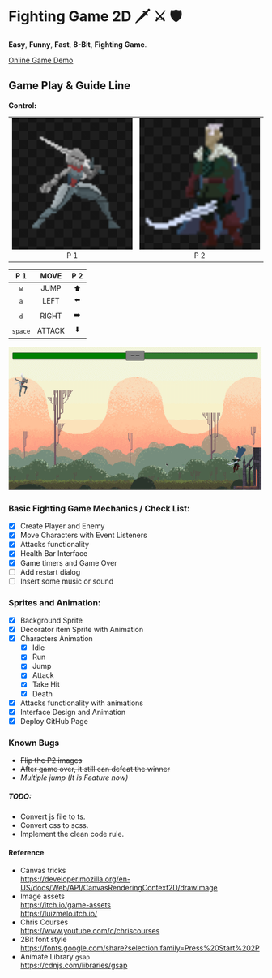 # Fighting Game 2D 🗡︎ ⚔ 🛡

**Easy**, **Funny**, **Fast**, **8-Bit**, **Fighting Game**.

[Online Game Demo](https://d50000.github.io/Fighting-Game-2D/)


## Game Play & Guide Line

**Control:**

<table>
    <tr>
        <td ><center><img src="https://github.com/D50000/fighting-game-2D/blob/main/game-play/p1.png" ></br>   P 1</center></td>
        <td ><center><img src="https://github.com/D50000/fighting-game-2D/blob/main/game-play/p2.png" ></br>   P 2</center></td>
    </tr>
</table>

|   P 1   |  MOVE  | P 2 |
| :-----: | :----: | :-: |
|   `w`   |  JUMP  | ⬆️  |
|   `a`   |  LEFT  | ⬅️  |
|   `d`   | RIGHT  | ➡️  |
| `space` | ATTACK | ⬇️  |
  
![](https://github.com/D50000/fighting-game-2D/blob/main/game-play/demo.gif)  

### Basic Fighting Game Mechanics / Check List:

- [x] Create Player and Enemy
- [x] Move Characters with Event Listeners
- [x] Attacks functionality
- [x] Health Bar Interface
- [x] Game timers and Game Over
- [ ] Add restart dialog
- [ ] Insert some music or sound

### Sprites and Animation:

- [x] Background Sprite
- [x] Decorator item Sprite with Animation
- [x] Characters Animation
  - [x] Idle
  - [x] Run
  - [x] Jump
  - [x] Attack
  - [x] Take Hit
  - [x] Death
- [x] Attacks functionality with animations
- [x] Interface Design and Animation
- [x] Deploy GitHub Page

### Known Bugs

- ~~Flip the P2 images~~
- ~~After game over, it still can defeat the winner~~
- *Multiple jump (It is Feature now)*

##### TODO:

- Convert js file to ts.
- Convert css to scss.
- Implement the clean code rule.

#### Reference

- Canvas tricks  
  https://developer.mozilla.org/en-US/docs/Web/API/CanvasRenderingContext2D/drawImage
- Image assets  
  https://itch.io/game-assets  
  https://luizmelo.itch.io/
- Chris Courses  
  https://www.youtube.com/c/chriscourses
- 2Bit font style  
  https://fonts.google.com/share?selection.family=Press%20Start%202P
- Animate Library `gsap`  
  https://cdnjs.com/libraries/gsap
